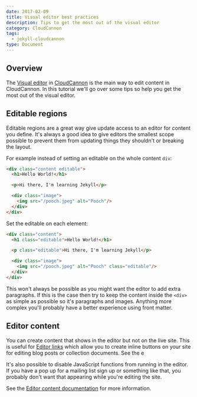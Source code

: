 ```yaml
---
date: 2017-02-09
title: Visual editor best practices
description: Tips to get the most out of the visual editor
category: CloudCannon
tags:
  - jekyll-cloudcannon
type: Document
---
```


## Overview

The [Visual editor](https://docs.cloudcannon.com/editing/visual-editor/) in [CloudCannon](https://cloudcannon.com) is the main way to edit content in CloudCannon. In this tutorial we'll go over some tips so help you get the most out of the visual editor.

## Editable regions

Editable regions are a great way give update access to an editor for content you define. It's always a good idea to give editors the smallest scope possible to prevent them from updating things they shouldn't or breaking the layout.

For example instead of setting an editable on the whole content `div`:

~~~html
<div class="content editable">
  <h1>Hello World!</h1>

  <p>Hi there, I'm learning Jekyll</p>

  <div class="image">
    <img src="/pooch.jpeg" alt="Pooch"/>
  </div>
</div>
~~~

Set the editable on each element:

~~~html
<div class="content">
  <h1 class="editable">Hello World!</h1>

  <p class="editable">Hi there, I'm learning Jekyll</p>

  <div class="image">
    <img src="/pooch.jpeg" alt="Pooch" class="editable"/>
  </div>
</div>
~~~

This won't always be possible as you might want the editor to add extra paragraphs. If this is the case then try to keep the content inside the `<div>` as simple as possible so it's paragraphs and images. Anything more complex you'll probably have a better experience using front matter.

## Editor content

You can create content that shows in the editor but not on the live site. This is useful for [Editor links](https://docs.cloudcannon.com/editing/editor-links/) which allow you to create inline buttons on your site for editing blog posts or collection documents. See the e

It's also possible to disable JavaScript functions from running in the editor. If you have a pop up for a mailing list sign up or something like that, you probably don't want that appearing while you're editing the site.

See the [Editor content documentation](https://docs.cloudcannon.com/editing/visual-editor/#editor-content) for more information.


